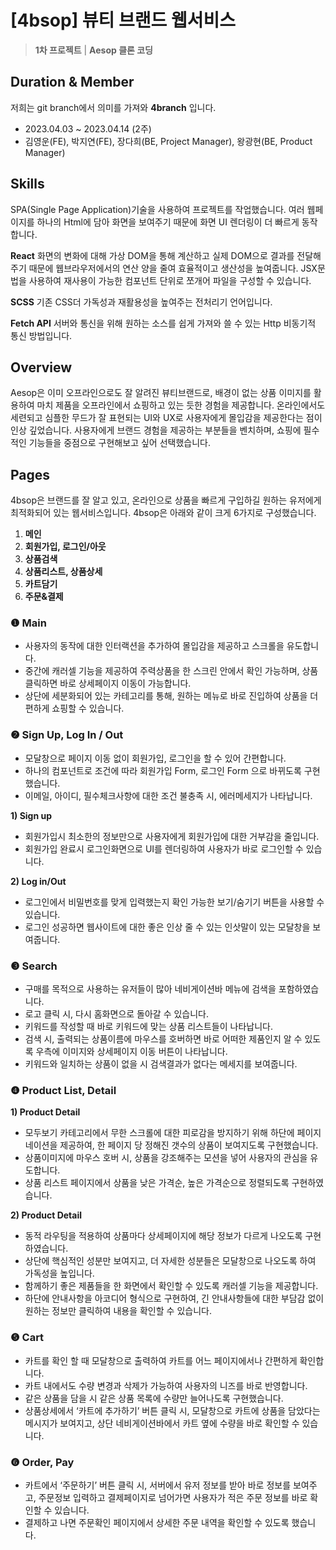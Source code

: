 # [4bsop] 뷰티 브랜드 웹서비스

> **1차 프로젝트** | **Aesop 클론 코딩**
> 

## Duration & Member

저희는 git branch에서 의미를 가져와 **4branch** 입니다.

- 2023.04.03 ~ 2023.04.14 (2주)
- 김영운(FE), 박지연(FE), 장다희(BE, Project Manager), 왕광현(BE, Product Manager)

## Skills
SPA(Single Page Application)기술을 사용하여 프로젝트를 작업했습니다.
여러 웹페이지를 하나의 Html에 담아 화면을 보여주기 때문에 화면 UI 렌더링이 더 빠르게 동작합니다.

**React**
화면의 변화에 대해 가상 DOM을 통해 계산하고 실제 DOM으로 결과를 전달해주기 때문에
웹브라우저에서의 연산 양을 줄여 효율적이고 생산성을 높여줍니다.
JSX문법을 사용하여 재사용이 가능한 컴포넌트 단위로 쪼개어 파일을 구성할 수 있습니다.

**SCSS**
기존 CSS더 가독성과 재활용성을 높여주는 전처리기 언어입니다.

**Fetch API**
서버와 통신을 위해 원하는 소스를 쉽게 가져와 쓸 수 있는 Http 비동기적 통신 방법입니다.


## Overview
Aesop은 이미 오프라인으로도 잘 알려진 뷰티브랜드로, 배경이 없는 상품 이미지를 활용하여 마치 제품을 오프라인에서 쇼핑하고 있는 듯한 경험을 제공합니다. 
온라인에서도 세련되고 심플한 무드가 잘 표현되는 UI와 UX로 사용자에게 몰입감을 제공한다는 점이 인상 깊었습니다. 
사용자에게 브랜드 경험을 제공하는 부분들을 벤치하며, 쇼핑에 필수적인 기능들을 중점으로 구현해보고 싶어 선택했습니다.


## Pages
4bsop은 브랜드를 잘 알고 있고, 온라인으로 상품을 빠르게 구입하길 원하는 유저에게 최적화되어 있는 웹서비스입니다. 
4bsop은 아래와 같이 크게 6가지로 구성했습니다.

1. **메인** 
2. **회원가입, 로그인/아웃**
3. **상품검색** 
4. **상품리스트, 상품상세**
5. **카트담기**
6. **주문&결제**

### ❶ Main

- 사용자의 동작에 대한 인터랙션을 추가하여 몰입감을 제공하고 스크롤을 유도합니다.
- 중간에 캐러셀 기능을 제공하여 주력상품을 한 스크린 안에서 확인 가능하며, 상품 클릭하면 바로 상세페이지 이동이 가능합니다.
- 상단에 세분화되어 있는 카테고리를 통해, 원하는 메뉴로 바로 진입하여 상품을 더 편하게 쇼핑할 수 있습니다.



### ❷ Sign Up, Log In / Out

- 모달창으로 페이지 이동 없이 회원가입, 로그인을 할 수 있어 간편합니다.
- 하나의 컴포넌트로 조건에 따라 회원가입 Form, 로그인 Form 으로 바뀌도록 구현했습니다.
- 이메일, 아이디, 필수체크사항에 대한 조건 불충족 시, 에러메세지가 나타납니다.

**1) Sign up**

- 회원가입시 최소한의 정보만으로 사용자에게 회원가입에 대한 거부감을 줄입니다.
- 회원가입 완료시 로그인화면으로 UI를 렌더링하여 사용자가 바로 로그인할 수 있습니다.

**2) Log in/Out**

- 로그인에서 비밀번호를 맞게 입력했는지 확인 가능한 보기/숨기기 버튼을 사용할 수 있습니다.
- 로그인 성공하면 웹사이트에 대한 좋은 인상 줄 수 있는 인삿말이 있는 모달창을 보여줍니다.



### ❸ Search

- 구매를 목적으로 사용하는 유저들이 많아 네비게이션바 메뉴에 검색을 포함하였습니다.
- 로고 클릭 시, 다시 홈화면으로 돌아갈 수 있습니다.
- 키워드를 작성할 때 바로 키워드에 맞는 상품 리스트들이 나타납니다.
- 검색 시, 출력되는 상품이름에 마우스를 호버하면 바로 어떠한 제품인지 알 수 있도록 우측에 이미지와 상세페이지 이동 버튼이 나타납니다.
- 키워드와 일치하는 상품이 없을 시 검색결과가 없다는 메세지를 보여줍니다.


### ❹ Product List, Detail

**1) Product Detail**

- 모두보기 카테고리에서 무한 스크롤에 대한 피로감을 방지하기 위해 하단에 페이지네이션을 제공하여, 한 페이지 당 정해진 갯수의 상품이 보여지도록 구현했습니다.
- 상품이미지에 마우스 호버 시, 상품을 강조해주는 모션을 넣어 사용자의 관심을 유도합니다.
- 상품 리스트 페이지에서 상품을 낮은 가격순, 높은 가격순으로 정렬되도록 구현하였습니다.

**2) Product Detail**

- 동적 라우팅을 적용하여 상품마다 상세페이지에 해당 정보가 다르게 나오도록 구현하였습니다.
- 상단에 핵심적인 성분만 보여지고, 더 자세한 성분들은 모달창으로 나오도록 하여 가독성을 높입니다.
- 함께하기 좋은 제품들을 한 화면에서 확인할 수 있도록 캐러셀 기능을 제공합니다.
- 하단에 안내사항을 아코디어 형식으로 구현하여, 긴 안내사항들에 대한 부담감 없이 원하는 정보만 클릭하여 내용을 확인할 수 있습니다.



### ❺ Cart

- 카트를 확인 할 때 모달창으로 출력하여 카트를 어느 페이지에서나 간편하게 확인합니다.
- 카트 내에서도 수량 변경과 삭제가 가능하여 사용자의 니즈를 바로 반영합니다.
- 같은 상품을 담을 시 같은 상품 목록에 수량만 늘어나도록 구현했습니다.
- 상품상세에서 ‘카트에 추가하기’ 버튼 클릭 시, 모달창으로 카트에 상품을 담았다는 메시지가 보여지고, 상단 네비게이션바에서 카트 옆에 수량을 바로 확인할 수 있습니다.


### ❻ Order, Pay

- 카트에서 ‘주문하기’ 버튼 클릭 시, 서버에서 유저 정보를 받아 바로 정보를 보여주고, 주문정보 입력하고 결제페이지로 넘어가면 사용자가 적은 주문 정보를 바로 확인할  수 있습니다.
- 결제하고 나면 주문확인 페이지에서 상세한 주문 내역을 확인할 수 있도록 했습니다.

